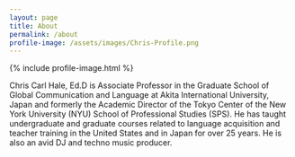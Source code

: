 ```yaml
---
layout: page
title: About
permalink: /about
profile-image: /assets/images/Chris-Profile.png
---
```

<div class="row">
  <div class="col-md-3">
    {% include profile-image.html %}
  </div>
  <div class="col">
    <p>
      Chris Carl Hale, Ed.D is Associate Professor in the Graduate School of Global Communication and Language at Akita International University, Japan and formerly the Academic Director of the Tokyo Center of the New York University (NYU) School of Professional Studies (SPS). He has taught undergraduate and graduate courses related to language acquisition and teacher training in the United States and in Japan for over 25 years. He is also an avid DJ and techno music producer.
    </p>
  </div>
</div>